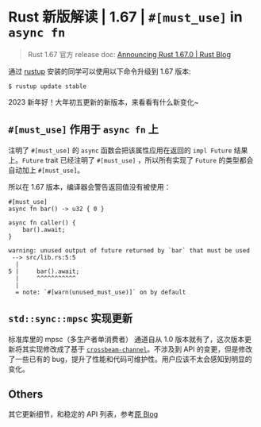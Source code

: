 # Rust 新版解读 | 1.67 | `#[must_use]` in `async fn`

> Rust 1.67 官方 release doc: [Announcing Rust 1.67.0 | Rust Blog](https://blog.rust-lang.org/2023/01/26/Rust-1.67.0.html)

通过 [rustup](https://www.rust-lang.org/tools/install) 安装的同学可以使用以下命令升级到 1.67 版本:

```shell
$ rustup update stable
```

2023 新年好！大年初五更新的新版本，来看看有什么新变化~

## `#[must_use]` 作用于 `async fn` 上

注明了 `#[must_use]` 的 `async` 函数会把该属性应用在返回的 `impl Future` 结果上。`Future` trait 已经注明了 `#[must_use]` ，所以所有实现了 `Future` 的类型都会自动加上 `#[must_use]`。

所以在 1.67 版本，编译器会警告返回值没有被使用：

```rust,ignore,mdbook-runnable
#[must_use]
async fn bar() -> u32 { 0 }

async fn caller() {
    bar().await;
}
```

```text
warning: unused output of future returned by `bar` that must be used
 --> src/lib.rs:5:5
  |
5 |     bar().await;
  |     ^^^^^^^^^^^
  |
  = note: `#[warn(unused_must_use)]` on by default
```

## `std::sync::mpsc` 实现更新

标准库里的 mpsc（多生产者单消费者） 通道自从 1.0 版本就有了，这次版本更新将其实现修改成了基于 [`crossbeam-channel`](https://crates.io/crates/crossbeam-channel)。不涉及到 API 的变更，但是修改了一些已有的 bug，提升了性能和代码可维护性。用户应该不太会感知到明显的变化。

## Others

其它更新细节，和稳定的 API 列表，参考[原 Blog](https://blog.rust-lang.org/2023/01/26/Rust-1.67.0.html#stabilized-apis)
